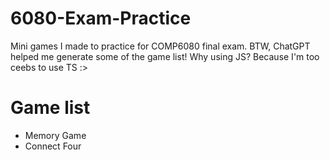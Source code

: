 # 6080-Exam-Practice
Mini games I made to practice for COMP6080 final exam. BTW, ChatGPT helped me generate some of the game list!
Why using JS? Because I'm too ceebs to use TS :>

# Game list
- Memory Game
- Connect Four
